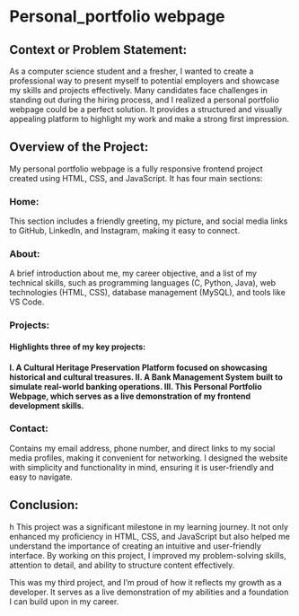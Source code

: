# Personal_portfolio webpage
<h2>Context or Problem Statement:</h2>
As a computer science student and a fresher, I wanted to create a professional way to present myself to potential employers and showcase my skills and projects effectively. Many candidates face challenges in standing out during the hiring process, and I realized a personal portfolio webpage could be a perfect solution. It provides a structured and visually appealing platform to highlight my work and make a strong first impression.

<h2> Overview of the Project:</h2>
My personal portfolio webpage is a fully responsive frontend project created using HTML, CSS, and JavaScript. It has four main sections:

<h3>Home:</h3>
This section includes a friendly greeting, my picture, and social media links to GitHub, LinkedIn, and Instagram, making it easy to connect.
                                                                                                                                                                                                                     <h3>About:</h3>
A brief introduction about me, my career objective, and a list of my technical skills, such as programming languages (C, Python, Java), web technologies (HTML, CSS), database management (MySQL), and tools like VS Code.
                                                                                                                                                                                                                     <h3>Projects:</h3> 
<h4>Highlights three of my key projects:</h4>
<h4>I. A Cultural Heritage Preservation Platform focused on showcasing historical and cultural treasures.
II. A Bank Management System built to simulate real-world banking operations.
III. This Personal Portfolio Webpage, which serves as a live demonstration of my frontend development skills.</h4>
                                                                                                                                                                                                                     <h3>Contact:</h3>
                                                                                                                                                                                                                     Contains my email address, phone number, and direct links to my social media profiles, making it convenient for networking.
                                                                                                                                                                                                                      I designed the website with simplicity and functionality in mind, ensuring it is user-friendly and easy to navigate.                                                                                                                                                                                                                                                                                                                                                                          
<h2> Conclusion:</h2>h
This project was a significant milestone in my learning journey. It not only enhanced my proficiency in HTML, CSS, and JavaScript but also helped me understand the importance of creating an intuitive and user-friendly interface. By working on this project, I improved my problem-solving skills, attention to detail, and ability to structure content effectively.

This was my third project, and I’m proud of how it reflects my growth as a developer. It serves as a live demonstration of my abilities and a foundation I can build upon in my career.
